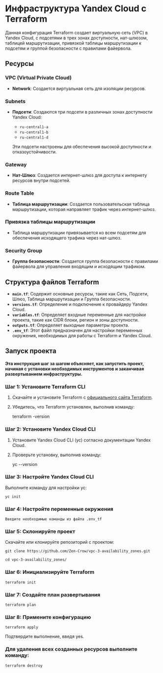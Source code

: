 # Инфраструктура Yandex Cloud с Terraform

Данная конфигурация Terraform создает виртуальную сеть (VPC) в Yandex Cloud, с подсетями в трех зонах доступности, нат-шлюзом, таблицей маршрутизации, привязкой таблицы маршрутизации к подсетям и группой безопасности с правилами файервола.

## Ресурсы

### VPC (Virtual Private Cloud)
- **Network**: Создается виртуальная сеть для изоляции ресурсов.

### Subnets
- **Подсети**: Создаются три подсети в различных зонах доступности Yandex Cloud:
  - `ru-central1-a`
  - `ru-central1-b`
  - `ru-central1-d`
  
  Эти подсети настроены для обеспечения высокой доступности и отказоустойчивости.

### Gateway
- **Нат-Шлюз**: Создается интернет-шлюз для доступа к интернету ресурсов внутри подсетей.

### Route Table
- **Таблица маршрутизации**: Создается пользовательская таблица маршрутизации, которая направляет трафик через интернет-шлюз.

### Привязка таблицы маршрутизации
- Таблица маршрутизации привязывается ко всем подсетям для обеспечения исходящего трафика через нат-шлюз.

### Security Group
- **Группа безопасности**: Создается группа безопасности с правилами файервола для управления входящим и исходящим трафиком.

## Структура файлов Terraform

- **`main.tf`**: Содержит основные ресурсы, такие как Сеть, Подсети, Шлюз, Таблица маршрутизации и Группа безопасности.
- **`versions.tf`**: Определение и подключение к провайдеру Yandex Cloud.
- **`variables.tf`**: Определяет входные переменные для настройки проекта, такие как CIDR блоки, регион и зоны доступности.
- **`outputs.tf`**: Определяет выходные параметры проекта.
- **`.env_tf`**: Этот файл предназначен для настройки переменных окружения, необходимых для работы с Terraform и Yandex Cloud.


## Запуск проекта

#### Эта инструкция шаг за шагом объясняет, как запустить проект, начиная с установки необходимых инструментов и заканчивая развертыванием инфраструктуры.

### Шаг 1: Установите Terraform CLI

1. Скачайте и установите Terraform с [официального сайта Terraform](https://www.terraform.io/downloads.html).
2. Убедитесь, что Terraform установлен, выполнив команду:

   terraform -version


### Шаг 2: Установите Yandex Cloud CLI

1. Установите Yandex Cloud CLI (yc) согласно документации Yandex Cloud.
2. Проверьте установку, выполнив команду:

    yc --version


### Шаг 3: Настройте Yandex Cloud CLI

Выполните команду для настройки yc:

    yc init


### Шаг 4: Настройте переменные окружения

    Введите необходимые команды из файла .env_tf


### Шаг 5: Склонируйте проект

Скачайте или клонируйте репозиторий с проектом:

    git clone https://github.com/Zen-Crow/vpc-3-availability_zones.git

    cd vpc-3-availability_zones/


### Шаг 6: Инициализируйте Terraform

    terraform init


### Шаг 7: Создайте план развертывания

    terraform plan


### Шаг 8: Примените конфигурацию

    terraform apply

Подтвердите выполнение, введя yes.



### Для удаления всех созданных ресурсов выполните команду:

    terraform destroy


